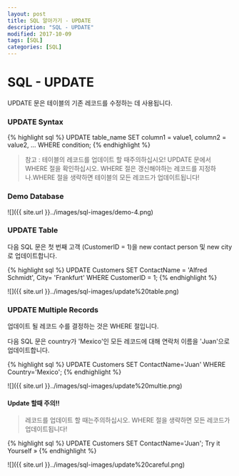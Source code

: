```yaml
---
layout: post
title: SQL 알아가기 - UPDATE
description: "SQL - UPDATE"
modified: 2017-10-09
tags: [SQL]
categories: [SQL]
---
```


# SQL - UPDATE

UPDATE 문은 테이블의 기존 레코드를 수정하는 데 사용됩니다.

### UPDATE Syntax

{% highlight sql %}
UPDATE table_name
SET column1 = value1, column2 = value2, ...
WHERE condition;
{% endhighlight %}


> 참고 : 테이블의 레코드를 업데이트 할 때주의하십시오! 
> UPDATE 문에서 WHERE 절을 확인하십시오. 
> WHERE 절은 갱신해야하는 레코드를 지정하나.WHERE 절을 생략하면 테이블의 모든 레코드가 업데이트됩니다!
> 

### Demo Database

![]({{ site.url }}../images/sql-images/demo-4.png)

### UPDATE Table

다음 SQL 문은 첫 번째 고객 (CustomerID = 1)을  new contact person 및 new city로 업데이트합니다.

{% highlight sql %}
UPDATE Customers
SET ContactName = 'Alfred Schmidt', City= 'Frankfurt'
WHERE CustomerID = 1;
{% endhighlight %}


![]({{ site.url }}../images/sql-images/update%20table.png)

### UPDATE Multiple Records

업데이트 될 레코드 수를 결정하는 것은 WHERE 절입니다. 

다음 SQL 문은 country가 'Mexico'인 모든 레코드에 대해 연락처 이름을 'Juan'으로 업데이트합니다.

{% highlight sql %}
UPDATE Customers
SET ContactName='Juan'
WHERE Country='Mexico';
{% endhighlight %}

![]({{ site.url }}../images/sql-images/update%20multie.png)

#### Update 할때 주의!! 

> 레코드를 업데이트 할 때는주의하십시오. 
> WHERE 절을 생략하면 모든 레코드가 업데이트됩니다!
>

{% highlight sql %}
UPDATE Customers
SET ContactName='Juan';
Try it Yourself »
{% endhighlight %}

![]({{ site.url }}../images/sql-images/update%20careful.png)
